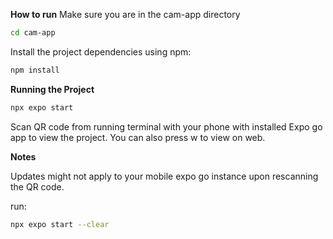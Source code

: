 **How to run**
Make sure you are in the cam-app directory

```bash
cd cam-app
```

Install the project dependencies using npm:

```bash
npm install
```

**Running the Project**

```bash
npx expo start
```

Scan QR code from running terminal with your phone with installed Expo go app to view the project. You can also press w to view on web.

**Notes**

Updates might not apply to your mobile expo go instance upon rescanning the QR code.

run: 

```bash
npx expo start --clear
```
